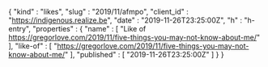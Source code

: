 {
  "kind" : "likes",
  "slug" : "2019/11/afmpo",
  "client_id" : "https://indigenous.realize.be",
  "date" : "2019-11-26T23:25:00Z",
  "h" : "h-entry",
  "properties" : {
    "name" : [ "Like of https://gregorlove.com/2019/11/five-things-you-may-not-know-about-me/" ],
    "like-of" : [ "https://gregorlove.com/2019/11/five-things-you-may-not-know-about-me/" ],
    "published" : [ "2019-11-26T23:25:00Z" ]
  }
}
